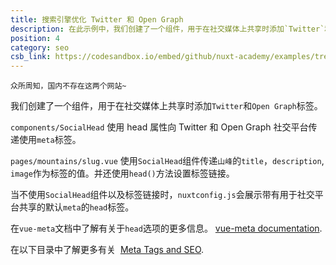 ```yaml
---
title: 搜索引擎优化 Twitter 和 Open Graph
description: 在此示例中，我们创建了一个组件，用于在社交媒体上共享时添加`Twitter`和`Open Graph`标签。
position: 4
category: seo
csb_link: https://codesandbox.io/embed/github/nuxt-academy/examples/tree/master/seo/seo-twitter-og?fontsize=14&hidenavigation=1&module=%2Fcomponents%2FSocialHead.vue&theme=dark&view=editor
---
```


`众所周知，国内不存在这两个网站~`

<example-intro></example-intro>
我们创建了一个组件，用于在社交媒体上共享时添加`Twitter`和`Open Graph`标签。

`components/SocialHead` 使用 head 属性向 Twitter 和 Open Graph 社交平台传递使用`meta`标签。

`pages/mountains/slug.vue` 使用`SocialHead`组件传递`山峰`的`title`，`description`, `image`作为标签的值。并还使用`head()`方法设置标签链接。

当不使用`SocialHead`组件以及标签链接时，`nuxtconfig.js`会展示带有用于社交平台共享的默认`meta`的`head`标签。

<base-alert type="next">

在`vue-meta`文档中了解有关于`head`选项的更多信息。 [vue-meta documentation](https://vue-meta.nuxtjs.org/api/#metainfo-properties).

</base-alert>

<base-alert type="next">

在以下目录中了解更多有关  [Meta Tags and SEO](/docs/2.x/features/meta-tags-seo).

</base-alert>

<code-sandbox :src="csb_link"></code-sandbox>
